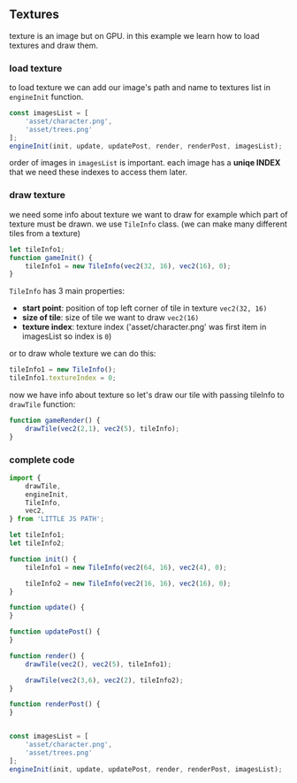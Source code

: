 ## Textures

texture is an image but on GPU. in this example we learn how to load textures and draw them.

### load texture
to load texture we can add our image's path and name to textures list in `engineInit` function.
```javascript
const imagesList = [
    'asset/character.png',
    'asset/trees.png'
];
engineInit(init, update, updatePost, render, renderPost, imagesList);
```
order of images in `imagesList` is important. each image has a <b>uniqe INDEX</b> that we need these indexes to access them later.

### draw texture
we need some info about texture we want to draw for example which part of texture must be drawn. we use `TileInfo` class. (we can make many different tiles from a texture)
```javascript
let tileInfo1;
function gameInit() {
    tileInfo1 = new TileInfo(vec2(32, 16), vec2(16), 0);
}
```
`TileInfo` has 3 main properties:
- <b>start point</b>: position of top left corner of tile in texture `vec2(32, 16)`
- <b>size of tile</b>: size of tile we want to draw `vec2(16)`
- <b>texture index</b>: texture index ('asset/character.png' was first item in imagesList so index is `0`)

or to draw whole texture we can do this:
```javascript
tileInfo1 = new TileInfo();
tileInfo1.textureIndex = 0;
```
now we have info about texture so let's draw our tile with passing tileInfo to `drawTile` function:
```javascript
function gameRender() {
    drawTile(vec2(2,1), vec2(5), tileInfo);
}
```

### complete code
```javascript
import {
    drawTile,
    engineInit,
    TileInfo,
    vec2,
} from 'LITTLE JS PATH';

let tileInfo1;
let tileInfo2;

function init() {
    tileInfo1 = new TileInfo(vec2(64, 16), vec2(4), 0);

    tileInfo2 = new TileInfo(vec2(16, 16), vec2(16), 0);
}

function update() {
}

function updatePost() {
}

function render() {
    drawTile(vec2(), vec2(5), tileInfo1);

    drawTile(vec2(3,6), vec2(2), tileInfo2);
}

function renderPost() {
}


const imagesList = [
    'asset/character.png',
    'asset/trees.png'
];
engineInit(init, update, updatePost, render, renderPost, imagesList);
```
